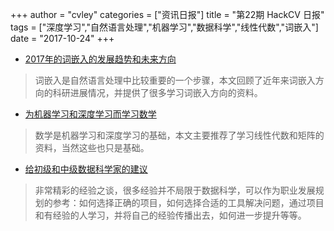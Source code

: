 +++
author = "cvley"
categories = ["资讯日报"]
title = "第22期 HackCV 日报"
tags = ["深度学习","自然语言处理","机器学习","数据科学","线性代数","词嵌入"]
date = "2017-10-24"
+++

- [2017年的词嵌入的发展趋势和未来方向](http://ruder.io/word-embeddings-2017/index.html?from=hackcv&hmsr=hackcv.com&utm_medium=hackcv.com&utm_source=hackcv.com)

> 词嵌入是自然语言处理中比较重要的一个步骤，本文回顾了近年来词嵌入方向的科研进展情况，并提供了很多学习词嵌入方向的资料。

- [为机器学习和深度学习而学习数学](https://medium.com/towards-data-science/learning-maths-for-machine-learning-and-deep-learning-5509c097ee83?from=hackcv&hmsr=hackcv.com&utm_medium=hackcv.com&utm_source=hackcv.com)

> 数学是机器学习和深度学习的基础，本文主要推荐了学习线性代数和矩阵的资料，当然这些也只是基础。

- [给初级和中级数据科学家的建议](https://medium.com/@rchang/advice-for-new-and-junior-data-scientists-2ab02396cf5b?from=hackcv&hmsr=hackcv.com&utm_medium=hackcv.com&utm_source=hackcv.com)

> 非常精彩的经验之谈，很多经验并不局限于数据科学，可以作为职业发展规划的参考：如何选择正确的项目，如何选择合适的工具解决问题，通过项目和有经验的人学习，并将自己的经验传播出去，如何进一步提升等等。

